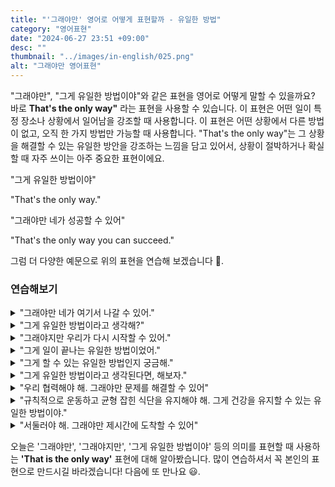```yaml
---
title: "'그래야만' 영어로 어떻게 표현할까 - 유일한 방법"
category: "영어표현"
date: "2024-06-27 23:51 +09:00"
desc: ""
thumbnail: "../images/in-english/025.png"
alt: "그래야만 영어표현"
---
```


"그래야만", "그게 유일한 방법이야"와 같은 표현을 영어로 어떻게 말할 수 있을까요? 바로 **That's the only way"** 라는 표현을 사용할 수 있습니다. 이 표현은 어떤 일이 특정 장소나 상황에서 일어남을 강조할 때 사용합니다. 이 표현은 어떤 상황에서 다른 방법이 없고, 오직 한 가지 방법만 가능할 때 사용합니다. "That's the only way"는 그 상황을 해결할 수 있는 유일한 방안을 강조하는 느낌을 담고 있어서, 상황이 절박하거나 확실할 때 자주 쓰이는 아주 중요한 표현이에요.

"그게 유일한 방법이야"

"That's the only way."

"그래야만 네가 성공할 수 있어"

"That's the only way you can succeed."

그럼 더 다양한 예문으로 위의 표현을 연습해 보겠습니다 🚀.

### 연습해보기

<details>
<summary>"그래야만 네가 여기서 나갈 수 있어."</summary>
<span>"That's the only way you can get out of here."</span>
</details>

<details>
<summary>"그게 유일한 방법이라고 생각해?"</summary>
<span>"Do you think that's the only way?"</span>
</details>

<details>
<summary>"그래야지만 우리가 다시 시작할 수 있어."</summary>
<span>"That's the only way we can start over."</span>
</details>

<details>
<summary>"그게 일이 끝나는 유일한 방법이었어."</summary>
<span>"That was the only way the job could be finished."</span>
</details>

<details>
<summary>"그게 할 수 있는 유일한 방법인지 궁금해."</summary>
<span>"I wonder if that's the only way to do it."</span>
</details>

<details>
<summary>"그게 유일한 방법이라고 생각된다면, 해보자."</summary>
<span>"If you think that's the only way, then let's do it."</span>
</details>

<details>
<summary>"우리 협력해야 해. 그래야만 문제를 해결할 수 있어"</summary>
<span>"We need to work together. That's the only way we can solve the problem."</span>
</details>

<details>
<summary>"규칙적으로 운동하고 균형 잡힌 식단을 유지해야 해. 그게 건강을 유지할 수 있는 유일한 방법이야."</summary>
<span>"You need to exercise regularly and maintain a balanced diet. That's the only way you can stay healthy."</span>
</details>

<details>
<summary>"서둘러야 해. 그래야만 제시간에 도착할 수 있어"</summary>
<span>"We need to hurry. That's the only way we can arrive on time."</span>
</details>

오늘은 '그래야만', '그래야지만', '그게 유일한 방법이야' 등의 의미를 표현할 때 사용하는 **'That is the only way'** 표현에 대해 알아봤습니다. 많이 연습하셔서 꼭 본인의 표현으로 만드시길 바라겠습니다! 다음에 또 만나요 😃.
